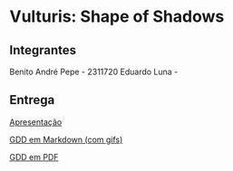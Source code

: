 # Vulturis: Shape of Shadows

## Integrantes

Benito André Pepe - 2311720
Eduardo Luna - 

## Entrega

[Apresentação]()

[GDD em Markdown (com gifs)](Docs/GDD/Vulturis%20Shape%20of%20Shadows.md)

[GDD em PDF](Docs/GDD/Vulturis.pdf)
